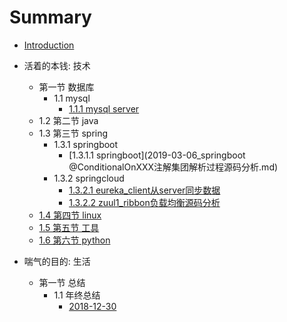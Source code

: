 # Summary

* [Introduction](README.md)

* 活着的本钱: 技术
  * 第一节 数据库 
    * 1.1 mysql
      * [1.1.1 mysql server](01.md)
  * 1.2 第二节 java 
  * 1.3 第三节 spring
    * 1.3.1 springboot
      * [1.3.1.1 springboot](2019-03-06_springboot @ConditionalOnXXX注解集团解析过程源码分析.md)
    * 1.3.2 springcloud
      * [1.3.2.1 eureka_client从server同步数据](2019-03-11_springcloud_eureka_client从server同步数据.md)
      * [1.3.2.2 zuul1_ribbon负载均衡源码分析](2019-03-11_springcloud_zuul1_ribbon负载均衡源码分析.md)
  * [1.4 第四节 linux](01.md)
  * [1.5 第五节 工具](01.md)
  * [1.6 第六节 python](01.md)
* 喘气的目的: 生活
  * 第一节 总结
    * 1.1 年终总结
      * [2018-12-30](生活/总结/2018-12-30.md)